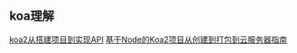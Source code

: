 ## koa理解
[koa2从搭建项目到实现API](https://segmentfault.com/a/1190000017022073)
[基于Node的Koa2项目从创建到打包到云服务器指南](https://segmentfault.com/a/1190000011097690)